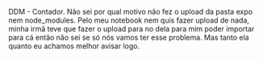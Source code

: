 DDM - Contador.
Não sei por qual motivo não fez o upload da pasta expo nem node_modules. Pelo meu notebook nem quis fazer upload de nada, minha irmã teve que fazer o upload para no dela para mim poder importar para cá então não sei se só nós vamos ter esse problema. Mas tanto ela quanto eu achamos melhor avisar logo.
